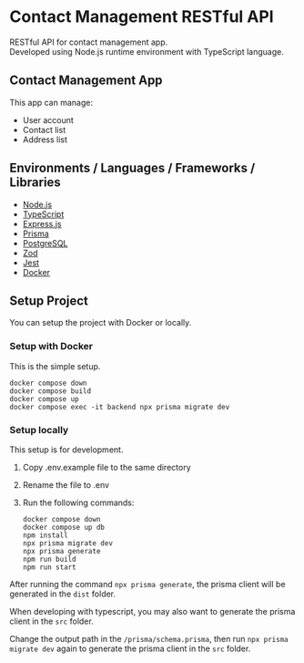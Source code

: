 # Contact Management RESTful API

RESTful API for contact management app.  
Developed using Node.js runtime environment with TypeScript language.  

## Contact Management App

This app can manage:
- User account
- Contact list
- Address list

## Environments / Languages / Frameworks / Libraries

- <a href="https://nodejs.org/en">Node.js</a> 
- <a href="https://www.typescriptlang.org/">TypeScript</a> 
- <a href="https://expressjs.com/">Express.js</a> 
- <a href="https://www.prisma.io/">Prisma</a> 
- <a href="https://www.postgresql.org/">PostgreSQL</a> 
- <a href="https://zod.dev/">Zod</a> 
- <a href="https://jestjs.io/">Jest</a> 
- <a href="https://www.docker.com/">Docker</a> 

## Setup Project

You can setup the project with Docker or locally.

### Setup with Docker

This is the simple setup.  

```shell
docker compose down
docker compose build
docker compose up
docker compose exec -it backend npx prisma migrate dev
```

### Setup locally

This setup is for development.  

1. Copy .env.example file to the same directory

2. Rename the file to .env

3. Run the following commands:
   ```shell
   docker compose down
   docker compose up db
   npm install
   npx prisma migrate dev
   npx prisma generate
   npm run build
   npm run start
   ```

After running the command `npx prisma generate`, the prisma client will be generated in the `dist` folder.

When developing with typescript, you may also want to generate the prisma client in the `src` folder.  

Change the output path in the `/prisma/schema.prisma`, then run `npx prisma migrate dev` again to generate the prisma client in the `src` folder.
